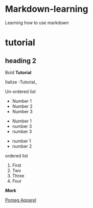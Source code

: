 # Markdown-learning
Learning how to use markdown

# tutorial
## heading 2

Bold
**Tutorial**

Italize
-Tutorial_

Un-ordered list
- Number 1
- Number 2
- Number 3

* Number 1
* number 3
* number 3

+ number 1
+ number 2

ordered list

1. First
2. Two
3. Three
4. Four

**_Mark_**

[Pomag Apparel](www.WhatsApp.com)


